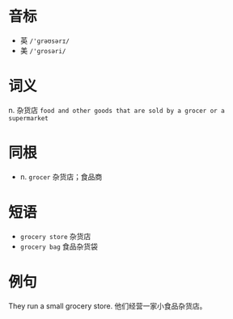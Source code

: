 # 音标

- 英 `/'ɡrəʊsərɪ/`
- 美 `/'ɡrosəri/`

# 词义

n. 杂货店
`food and other goods that are sold by a grocer or a supermarket`

# 同根

- n. `grocer` 杂货店；食品商

# 短语

- `grocery store` 杂货店
- `grocery bag` 食品杂货袋

# 例句

They run a small grocery store.
他们经营一家小食品杂货店。


